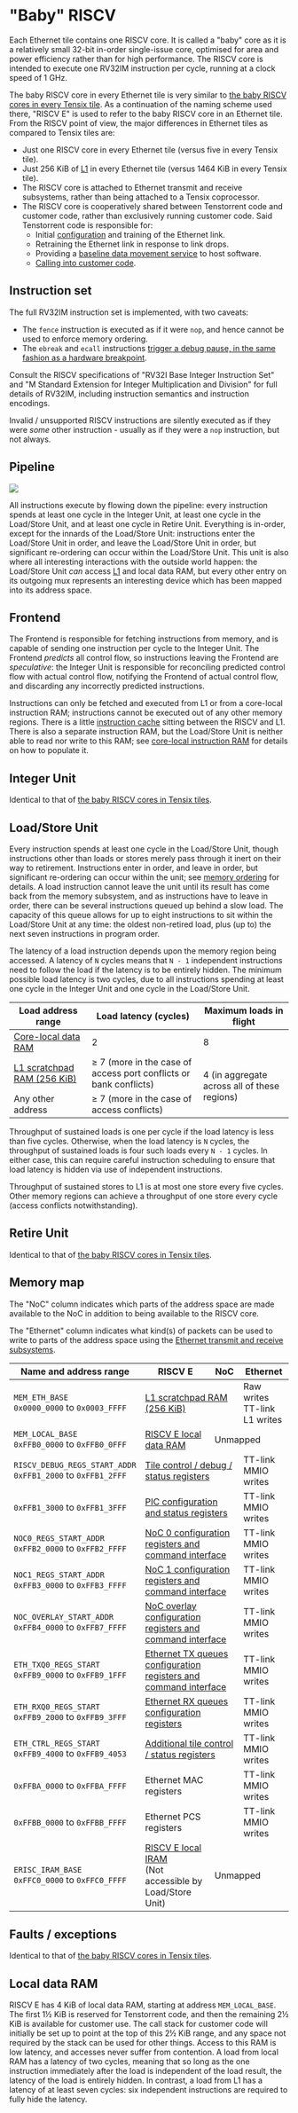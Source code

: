 # "Baby" RISCV

Each Ethernet tile contains one RISCV core. It is called a "baby" core as it is a relatively small 32-bit in-order single-issue core, optimised for area and power efficiency rather than for high performance. The RISCV core is intended to execute one RV32IM instruction per cycle, running at a clock speed of 1 GHz.

The baby RISCV core in every Ethernet tile is very similar to [the baby RISCV cores in every Tensix tile](../../TensixTile/BabyRISCV/README.md). As a continuation of the naming scheme used there, "RISCV E" is used to refer to the baby RISCV core in an Ethernet tile. From the RISCV point of view, the major differences in Ethernet tiles as compared to Tensix tiles are:
* Just one RISCV core in every Ethernet tile (versus five in every Tensix tile).
* Just 256 KiB of [L1](../L1.md) in every Ethernet tile (versus 1464 KiB in every Tensix tile).
* The RISCV core is attached to Ethernet transmit and receive subsystems, rather than being attached to a Tensix coprocessor.
* The RISCV core is cooperatively shared between Tenstorrent code and customer code, rather than exclusively running customer code. Said Tenstorrent code is responsible for:
    * Initial [configuration](../EthernetTxRx.md#associating-tx-queues-with-rx-queues) and training of the Ethernet link.
    * Retraining the Ethernet link in response to link drops.
    * Providing a [baseline data movement service](../BaselineDataMovementService.md) to host software.
    * [Calling into customer code](CallingIntoCustomerCode.md).

## Instruction set

The full RV32IM instruction set is implemented, with two caveats:
* The `fence` instruction is executed as if it were `nop`, and hence cannot be used to enforce memory ordering.
* The `ebreak` and `ecall` instructions [trigger a debug pause, in the same fashion as a hardware breakpoint](DebugInterface.md#ebreak-and-ecall-instructions).

Consult the RISCV specifications of "RV32I Base Integer Instruction Set" and "M Standard Extension for Integer Multiplication and Division" for full details of RV32IM, including instruction semantics and instruction encodings.

Invalid / unsupported RISCV instructions are silently executed as if they were _some_ other instruction - usually as if they were a `nop` instruction, but not always.

## Pipeline

![](../../../Diagrams/Out/BabyRISCV_Eth.svg)

All instructions execute by flowing down the pipeline: every instruction spends at least one cycle in the Integer Unit, at least one cycle in the Load/Store Unit, and at least one cycle in Retire Unit. Everything is in-order, except for the innards of the Load/Store Unit: instructions enter the Load/Store Unit in order, and leave the Load/Store Unit in order, but significant re-ordering can occur within the Load/Store Unit. This unit is also where all interesting interactions with the outside world happen: the Load/Store Unit _can_ access [L1](../L1.md) and local data RAM, but every other entry on its outgoing mux represents an interesting device which has been mapped into its address space.

## Frontend

The Frontend is responsible for fetching instructions from memory, and is capable of sending one instruction per cycle to the Integer Unit. The Frontend _predicts_ all control flow, so instructions leaving the Frontend are _speculative_: the Integer Unit is responsible for reconciling predicted control flow with actual control flow, notifying the Frontend of actual control flow, and discarding any incorrectly predicted instructions.

Instructions can only be fetched and executed from L1 or from a core-local instruction RAM; instructions cannot be executed out of any other memory regions. There is a little [instruction cache](InstructionCache.md) sitting between the RISCV and L1. There is also a separate instruction RAM, but the Load/Store Unit is neither able to read nor write to this RAM; see [core-local instruction RAM](InstructionRAM.md) for details on how to populate it.

## Integer Unit

Identical to that of [the baby RISCV cores in Tensix tiles](../../TensixTile/BabyRISCV/README.md#integer-unit).

## Load/Store Unit

Every instruction spends at least one cycle in the Load/Store Unit, though instructions other than loads or stores merely pass through it inert on their way to retirement. Instructions enter in order, and leave in order, but significant re-ordering can occur within the unit; see [memory ordering](../../TensixTile/BabyRISCV/MemoryOrdering.md) for details. A load instruction cannot leave the unit until its result has come back from the memory subsystem, and as instructions have to leave in order, there can be several instructions queued up behind a slow load. The capacity of this queue allows for up to eight instructions to sit within the Load/Store Unit at any time: the oldest non-retired load, plus (up to) the next seven instructions in program order.

The latency of a load instruction depends upon the memory region being accessed. A latency of `N` cycles means that `N - 1` independent instructions need to follow the load if the latency is to be entirely hidden. The minimum possible load latency is two cycles, due to all instructions spending at least one cycle in the Integer Unit and one cycle in the Load/Store Unit.

<table><thead><tr><th>Load address range</th><th>Load latency (cycles)</th><th>Maximum loads in flight</th></tr></thead>
<tr><td><a href="README.md#local-data-ram">Core-local data RAM</a></td><td>2</td><td>8</td></tr>
<tr><td><a href="../L1.md">L1 scratchpad RAM (256 KiB)</a></td><td>≥ 7 (more in the case of access port conflicts or bank conflicts)</td><td rowspan="2">4 (in aggregate across all of these regions)</td></tr>
<tr><td>Any other address</td><td>≥ 7 (more in the case of access conflicts)</td></tr>
</table>

Throughput of sustained loads is one per cycle if the load latency is less than five cycles. Otherwise, when the load latency is `N` cycles, the throughput of sustained loads is four such loads every `N - 1` cycles. In either case, this can require careful instruction scheduling to ensure that load latency is hidden via use of independent instructions.

Throughput of sustained stores to L1 is at most one store every five cycles. Other memory regions can achieve a throughput of one store every cycle (access conflicts notwithstanding).

## Retire Unit

Identical to that of [the baby RISCV cores in Tensix tiles](../../TensixTile/BabyRISCV/README.md#retire-unit).

## Memory map

The "NoC" column indicates which parts of the address space are made available to the NoC in addition to being available to the RISCV core.

The "Ethernet" column indicates what kind(s) of packets can be used to write to parts of the address space using the [Ethernet transmit and receive subsystems](../EthernetTxRx.md).

<table><thead><tr><th>Name and address range</th><th>RISCV&nbsp;E</th><th>NoC</th><th>Ethernet</th></tr></thead>
<tr><td><code>MEM_ETH_BASE</code><br/><code>0x0000_0000</code> to <code>0x0003_FFFF</code></td><td colspan="2"><a href="../L1.md">L1 scratchpad RAM (256 KiB)</a></td><td>Raw writes<br/>TT-link L1 writes</td></tr>
<tr><td><code>MEM_LOCAL_BASE</code><br/><code>0xFFB0_0000</code> to <code>0xFFB0_0FFF</code></td><td><a href="README.md#local-data-ram">RISCV E local data RAM</a></td><td colspan="2">Unmapped</td></tr>
<tr><td><code>RISCV_DEBUG_REGS_START_ADDR</code><br/><code>0xFFB1_2000</code> to <code>0xFFB1_2FFF</code></td><td colspan="2"><a href="../TileControlDebugStatus.md">Tile control / debug / status registers</a></td><td>TT-link MMIO writes</td></tr>
<tr><td><code>0xFFB1_3000</code> to <code>0xFFB1_3FFF</code></td><td colspan="2"><a href="../../TensixTile/PIC.md">PIC configuration and status registers</a></td><td>TT-link MMIO writes</td></tr>
<tr><td><code>NOC0_REGS_START_ADDR</code><br/><code>0xFFB2_0000</code> to <code>0xFFB2_FFFF</code></td><td colspan="2"><a href="../../NoC/MemoryMap.md">NoC 0 configuration registers and command interface</a></td><td>TT-link MMIO writes</td></tr>
<tr><td><code>NOC1_REGS_START_ADDR</code><br/><code>0xFFB3_0000</code> to <code>0xFFB3_FFFF</code></td><td colspan="2"><a href="../../NoC/MemoryMap.md">NoC 1 configuration registers and command interface</a></td><td>TT-link MMIO writes</td></tr>
<tr><td><code>NOC_OVERLAY_START_ADDR</code><br/><code>0xFFB4_0000</code> to <code>0xFFB7_FFFF</code></td><td colspan="2"><a href="../../NoC/Overlay/README.md">NoC overlay configuration registers and command interface</a></td><td>TT-link MMIO writes</td></tr>
<tr><td><code>ETH_TXQ0_REGS_START</code><br/><code>0xFFB9_0000</code> to <code>0xFFB9_1FFF</code></td><td colspan="2"><a href="../EthernetTxRx.md">Ethernet TX queues configuration registers and command interface</a></td><td>TT-link MMIO writes</td></tr>
<tr><td><code>ETH_RXQ0_REGS_START</code><br/><code>0xFFB9_2000</code> to <code>0xFFB9_3FFF</code></td><td colspan="2"><a href="../EthernetTxRx.md">Ethernet RX queues configuration registers</a></td><td>TT-link MMIO writes</td></tr>
<tr><td><code>ETH_CTRL_REGS_START</code><br/><code>0xFFB9_4000</code> to <code>0xFFB9_4053</code></td><td colspan="2"><a href="../TileControlDebugStatus.md">Additional tile control / status registers</a></td><td>TT-link MMIO writes</td></tr>
<tr><td><code>0xFFBA_0000</code> to <code>0xFFBA_FFFF</code></td><td colspan="2">Ethernet MAC registers</td><td>TT-link MMIO writes</td></tr>
<tr><td><code>0xFFBB_0000</code> to <code>0xFFBB_FFFF</code></td><td colspan="2">Ethernet PCS registers</td><td>TT-link MMIO writes</td></tr>
<tr><td><code>ERISC_IRAM_BASE</code><br/><code>0xFFC0_0000</code> to <code>0xFFC0_FFFF</code></td><td><a href="InstructionRAM.md">RISCV E local IRAM</a><br/>(Not accessible by Load/Store Unit)</td><td colspan="2">Unmapped</td></tr>
</table>

## Faults / exceptions

Identical to that of [the baby RISCV cores in Tensix tiles](../../TensixTile/BabyRISCV/README.md#faults--exceptions).

## Local data RAM

RISCV E has 4 KiB of local data RAM, starting at address `MEM_LOCAL_BASE`. The first 1½ KiB is reserved for Tenstorrent code, and then the remaining 2½ KiB is available for customer use. The call stack for customer code will initially be set up to point at the top of this 2½ KiB range, and any space not required by the stack can be used for other things. Access to this RAM is low latency, and accesses never suffer from contention. A load from local RAM has a latency of two cycles, meaning that so long as the one instruction immediately after the load is independent of the load result, the latency of the load is entirely hidden. In contrast, a load from L1 has a latency of at least seven cycles: six independent instructions are required to fully hide the latency.
